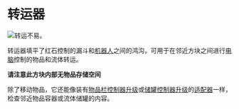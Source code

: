 # 转运器

![转运不易。](oredict:oc:transposer)

转运器填平了红石控制的漏斗和[机器人](robot.md)之间的鸿沟，可用于在邻近方块之间进行[电脑](../general/computer.md)控制的物品和流体转运。

**请注意此方块内部无物品存储空间**

除了移动物品，它还能像装有[物品栏控制器升级](../item/inventoryControllerUpgrade.md)或[储罐控制器升级](../item/tankControllerUpgrade.md)的[适配器](adapter.md)一样，检查邻近物品容器或流体储罐的内容。
